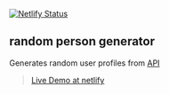 [![Netlify Status](https://api.netlify.com/api/v1/badges/e4c71cc7-aa76-4218-82d0-02bc3bda72b3/deploy-status)](https://app.netlify.com/sites/ragib-random-person/deploys)

## random person generator

Generates random user profiles from [API](https://randomuser.me/api/)

> [Live Demo at netlify](https://ragib-random-person.netlify.app)
